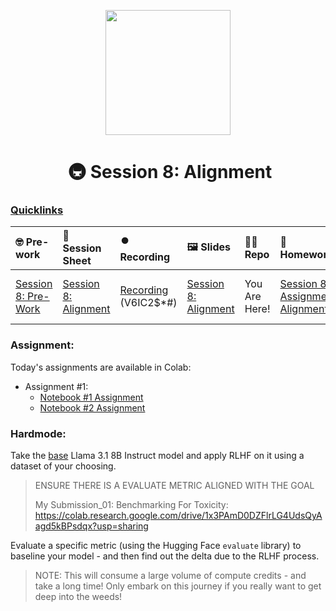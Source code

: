 <p align = "center" draggable=”false” ><img src="https://github.com/AI-Maker-Space/LLM-Dev-101/assets/37101144/d1343317-fa2f-41e1-8af1-1dbb18399719" 
     width="200px"
     height="auto"/>
</p>

<h1 align="center" id="heading"> 🚇 Session 8: Alignment</h1>

### [Quicklinks](https://github.com/AI-Maker-Space/LLM-Engineering-Foundations-to-SLMs/tree/main/00_AIM_Quicklinks)

| 🤓 Pre-work | 📰 Session Sheet | ⏺️ Recording     | 🖼️ Slides        | 👨‍💻 Repo         | 📝 Homework      | 📁 Feedback       |
|:-----------------|:-----------------|:-----------------|:-----------------|:-----------------|:-----------------|:-----------------|
| [Session 8: Pre-Work](https://www.notion.so/Session-8-Alignment-Coming-Soon-143cd547af3d8020820ac4f21a3068b5?pvs=4#e80e2e6ae82d4540adba08edd1a3b6bc) | [Session 8: Alignment ](https://www.notion.so/Session-8-Alignment-Coming-Soon-143cd547af3d8020820ac4f21a3068b5)  | [Recording](https://us02web.zoom.us/rec/component-page?action=viewdetailpage&sharelevel=meeting&useWhichPasswd=meeting&clusterId=us02&componentName=need-password&meetingId=QgYwwcLgQw0BmGvfhqApshe98YthoS29agneJ7OuNHA_z2313ckTPOhat9dmVRn8.FjPE-Av5ynfnUqq2&originRequestUrl=https%3A%2F%2Fus02web.zoom.us%2Frec%2Fshare%2FTrI1KuJU1kdifoqqUolquGOd9MzZR_fUecv1sSixWQ1FLBNhN06GjVy0DoFcKmee.v-zCG-BnqMWoJcom)  (V6IC2$*#)  |  [Session 8: Alignment](https://www.canva.com/design/DAGZHXVSNBE/ONsOxzgCW8Pqj5YFHfvP2Q/edit?utm_content=DAGZHXVSNBE&utm_campaign=designshare&utm_medium=link2&utm_source=sharebutton)  | You Are Here!  | [Session 8 Assignment: Alignment](https://forms.gle/g2kad4tuPEkzcWSW6) |  [Feedback: LLME3 Cohort, Session 8](https://forms.gle/aKRjP61cWuyoWRiD7) |

### Assignment: 

Today's assignments are available in Colab:
- Assignment #1: 
    - [Notebook #1 Assignment](https://colab.research.google.com/drive/1h4xq7cfBv9Gg_YPWvEPblP6fuCK2vjQy?usp=sharing)
    - [Notebook #2 Assignment](https://colab.research.google.com/drive/11qCfcABsxjjde7EihH6nHMH96aNBNONL?usp=sharing)
   
### Hardmode:

Take the [base](https://huggingface.co/meta-llama/Llama-3.1-8B-Instruct) Llama 3.1 8B Instruct model and apply RLHF on it using a dataset of your choosing. 

> ENSURE THERE IS A EVALUATE METRIC ALIGNED WITH THE GOAL
>
> My Submission_01: Benchmarking For Toxicity: https://colab.research.google.com/drive/1x3PAmD0DZFlrLG4UdsQyAagd5kBPsdqx?usp=sharing

Evaluate a specific metric (using the Hugging Face `evaluate` library) to baseline your model - and then find out the delta due to the RLHF process.

> NOTE: This will consume a large volume of compute credits - and take a long time! Only embark on this journey if you really want to get deep into the weeds!
